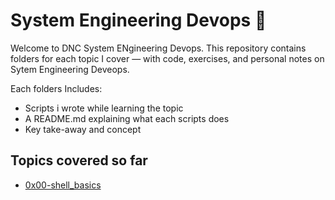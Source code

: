 # System Engineering Devops 🚀

Welcome to DNC System ENgineering Devops. This repository contains folders for each topic I cover — with code, exercises, and personal notes on Sytem Engineering Deveops.

Each folders Includes:
- Scripts i wrote while learning the topic
- A README.md explaining what each scripts does
- Key take-away and concept

## Topics covered so far

- [0x00-shell_basics](./0x00-shell_basics/)
